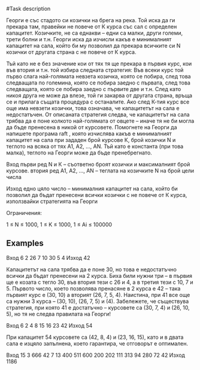 #Task description

Георги е със стадото си козички на брега на река. Той иска да ги прекара там, правейки не повече от К курса със сал с определен капацитет. 
Козичките, не са еднакви – едни са малки, други големи, трети болни и т.н. Георги иска да изчисли какъв е минималният капацитет на сала, 
който би му позволил да прекара всичките си N козички от другата страна с не повече от К курса.

Тъй като не е без значение кои от тях тя ще прекара в първия курс, кои във втория и т.н. той избира следната стратегия: 
Във всеки курс той първо слага най-голямата невзета козичка, която се побира, след това следващата по големина, която се побира заедно с първата, 
след това следващата, която се побира заедно с първите две и т.н. След като никоя друга не може да влезе, той ги закарва от другата страна, 
връща се и прилага същата процедура с останалите. Ако след К-тия курс все още има невзети козички, това означава, че капацитетът на сала е недостатъчен. 
От описаната стратегия следва, че капацитетът на сала трябва да е поне колкото най-голямата от овцете – иначе тя не би могла да бъде пренесена в никой от курсовете. 
Помогнете на Георги да напишете програма raft , която изчислява какъв е минималният капацитет на сала при зададен брой курсове К, 
брой козички N и теглото на всяка от тях A1, A2, …, AN. Тъй като е константа (при това малка), теглото на Георги може да бъде пренебрегнато.

Вход
първи ред
N и К – съответно броят козички и максималният брой курсове.
втория ред
A1, A2, …, AN – теглата на козичките N на брой цели числа

Изход
едно цяло число – минималния капацитет на сала, който би позволил да бъдат пренесени всички козички с не повече от К курса, използвайки стратегията на Георги

Ограничения:

1 ≤ N ≤ 1000, 1 ≤ K ≤ 1000, 1 ≤ Ai ≤ 100000


## Examples

Вход
6 2
26 7 10 30 5 4
Изход
42

Капацитетът на сала трябва да е поне 30, но това е недостатъчно всички
да бъдат пренесени на 2 курса. Биха били нужни три – в първия ще е козата с тегло 30, във втория тези с 26 и 4, 
а в третия тези с 10, 7 и 5. Първото число, което позволява пренасяне в 2 курса е 42 – така първият курс е (30, 10) а вторият (26, 7, 5, 4). 
Наистина, при 41 все още са нужни 3 курса – (30, 10), (26, 7, 5) и (4). Забележете, че съществува стратегия, при която 41
е достатъчно – курсовете са (30, 7, 4) и (26, 10, 5), но тя не следва правилата на Георги!


Вход
6 2
4 8 15 16 23 42
Изход
54

При капацитет 54 курсовете са (42, 8, 4) и (23, 16, 15), като и в двата сала
е изцяло запълнена, което гарантира, че отговорът е оптимален.

Вход
15 3
666 42 7 13 400 511 600 200 202 111 313 94 280 72 42
Изход
1186
